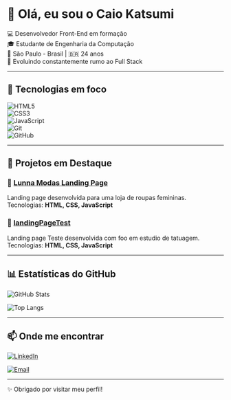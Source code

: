 # 👋 Olá, eu sou o Caio Katsumi  

💻 Desenvolvedor Front-End em formação  
🎓 Estudante de Engenharia da Computação  
📍 São Paulo - Brasil | 🇧🇷 24 anos  
🌱 Evoluindo constantemente rumo ao Full Stack  

---

## 🚀 Tecnologias em foco
![HTML5](https://img.shields.io/badge/HTML5-E34F26?style=for-the-badge&logo=html5&logoColor=white)  
![CSS3](https://img.shields.io/badge/CSS3-1572B6?style=for-the-badge&logo=css3&logoColor=white)  
![JavaScript](https://img.shields.io/badge/JavaScript-F7DF1E?style=for-the-badge&logo=javascript&logoColor=black)  
![Git](https://img.shields.io/badge/Git-F05032?style=for-the-badge&logo=git&logoColor=white)  
![GitHub](https://img.shields.io/badge/GitHub-181717?style=for-the-badge&logo=github&logoColor=white)  

---

## 🌟 Projetos em Destaque

### 🔗 [Lunna Modas Landing Page](https://github.com/KatsumiCaio/LaddingpageLunnaModa)  
Landing page desenvolvida para uma loja de roupas femininas.  
Tecnologias: **HTML, CSS, JavaScript**  

### 🔗 [landingPageTest](https://github.com/KatsumiCaio/landingPageTest)  
Landing page Teste desenvolvida com foo em estudio de tatuagem. 
Tecnologias: **HTML, CSS, JavaScript**  

---

## 📊 Estatísticas do GitHub
![GitHub Stats](https://github-readme-stats.vercel.app/api?username=KatsumiCaio&show_icons=true&theme=neon)  

![Top Langs](https://github-readme-stats.vercel.app/api/top-langs/?username=KatsumiCaio&layout=compact&theme=tokyonight)  

---

## 📫 Onde me encontrar

[![LinkedIn](https://img.shields.io/badge/LinkedIn-0077B5?style=for-the-badge&logo=linkedin&logoColor=white)](https://www.linkedin.com/in/caio-katsumi-matsumura-894a84168/)

[![Email](https://img.shields.io/badge/Email-D14836?style=for-the-badge&logo=gmail&logoColor=white)](mailto:c.katsumi@gmail.com)  

---

✨ Obrigado por visitar meu perfil!  
